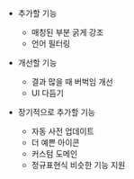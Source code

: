 * 추가할 기능
  - 매칭된 부분 굵게 강조
  - 언어 필터링

* 개선할 기능
  - 결과 많을 때 버벅임 개선
  - UI 다듬기

* 장기적으로 추가할 기능
  - 자동 사전 업데이트
  - 더 예쁜 아이콘  
  - 커스텀 도메인
  - 정규표현식 비슷한 기능 지원
